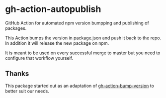 # gh-action-autopublish

GitHub Action for automated npm version bumpping and publishing of packages.

This Action bumps the version in package.json and push it back to the repo. In addition
it will release the new package on npm.

It is meant to be used on every successful merge to master but you need to configure that workflow yourself.

## Thanks

This package started out as an adaptation of [gh-action-bump-version](https://github.com/phips28/gh-action-bump-version)
to better suit our needs.
